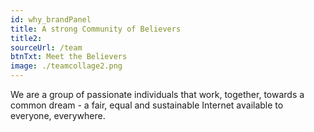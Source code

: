 ```yaml
---
id: why_brandPanel
title: A strong Community of Believers
title2: 
sourceUrl: /team
btnTxt: Meet the Believers
image: ./teamcollage2.png
---
```


We are a group of passionate individuals that work, together, towards a common dream - a fair, equal and sustainable Internet available to everyone, everywhere.
